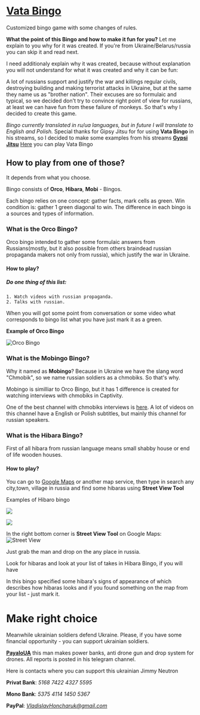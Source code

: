 
# [Vata Bingo](https://toughtcrime.github.io/VataBingo/)

Customized bingo game with some changes of rules. 

**What the point of this Bingo and how to make it fun for you?**
Let me explain to you why for it was created. If you're from Ukraine/Belarus/russia you can skip it and read next. 

I need additionaly explain why it was created, because without explanation you will not understand for what it was created and why it can be fun:

A lot of russians support and justify the war and killings regular civils, destroying building and making terrorist attacks in Ukraine, but at the same they name us as "brother nation". Their excuses are so formulaic and typical, so we decided don't try to convince right point of view for russians, at least we can have fun from these failure of monkeys. So that's why I decided to create this game.

*Bingo currently translated in ru/ua languages, but in future I will translate to English and Polish.*
Special thanks for Gipsy Jitsu for for using **Vata Bingo** in his streams, so I decided to make some examples from his streams **[Gypsi Jitsu](twitch.tv/Gypsy_jitsu/)**
[Here](https://toughtcrime.github.io/VataBingo/) you can play Vata Bingo

## How to play from one of those?
It depends from what you choose. 

Bingo consists of **Orco**, **Hibara**, **Mobi** - Bingos.

Each bingo relies on one concept: gather facts, mark cells as green. Win condition is: gather 1 green diagonal to win. The difference in each bingo is a sources and types of information. 

### What is the Orco Bingo?
Orco bingo intended to gather some formulaic answers from Russians(mostly, but it also possible from others braindead russian propaganda makers not only from russia), which justify the war in Ukraine.

#### How to play?
##### Do one thing of this list:

    1. Watch videos with russian propaganda.
    2. Talks with russian.

   When you will got some point from conversation or some video what corresponds to bingo list what you have just mark it as a green.

**Example of Orco Bingo**

![Orco Bingo](https://lh3.googleusercontent.com/u/0/drive-viewer/AITFw-wRvkuiH5Tqs27MpVo-veNv_fB7tdVl0RIgMdpFfkMNduTa9wksTthzzE78Otmdpfjp4fLxkGYpgZ9RXCocSq145nW36A=w1600-h775)


### What is the Mobingo Bingo? 
Why it named as **Mobingo**?  Because in Ukraine we have the slang word "Chmobik", so we name russian soldiers as a chmobiks. So that's why. 

Mobingo is similliar to Orco Bingo, but it has 1 difference is created for watching interviews with chmobiks in Captivity.

One of the best channel with chmobiks interviews is [here](https://www.youtube.com/@VolodymyrZolkin). A lot of videos on this channel have a English or Polish subtitles, but mainly this channel for russian speakers.

### What is the Hibara Bingo? 

First of all hibara from russian language means small shabby house or end of life wooden houses.


#### How to play?




You can go to [Google Maps](https://www.google.com/maps) or another map service, then type in search any city,town, village in russia and find some hibaras using **Street View Tool**


Examples of Hibaro bingo

[![](https://markdown-videos.vercel.app/youtube/QOTNKPo3XAU)](https://youtu.be/QOTNKPo3XAU)

[![](https://markdown-videos.vercel.app/youtube/yqoPSqqGLCE)](https://youtu.be/yqoPSqqGLCE)


In the right bottom corner is **Street View Tool** on Google Maps:
![Street View](https://lh3.googleusercontent.com/u/0/drive-viewer/AITFw-yivvxJP6byzKtxcaD2pglJRxf_y16FLz9ZZI7b9fnn8xAV5x0ofUsQRUN6jCAX7dQSqVkUruRjcqJotOiaZD1zS-B_Xg=w1600-h775)

Just grab the man and drop on the any place in russia.


Look for hibaras and look at your list of takes in Hibara Bingo, if you will have 

In this bingo specified some hibara's signs of appearance of  which describes how hibaras looks and if you found something on the map from your list - just mark it.




# Make right choice

Meanwhile ukrainian soldiers defend Ukraine. Please, if you have some financial opportunity - you can support ukrainian soldiers.

**[PayaloUA](t.me/payalo_community)** this man makes power banks, anti drone gun and drop system for drones. All reports is posted in his telegram channel.

Here is contacts where you can support this ukrainian Jimmy Neutron 

**Privat Bank**: *5168 7422 4327 5595*

**Mono Bank**: *5375 4114 1450 5367* 

**PayPal**: *VladislavHoncharuk@gmail.com*
